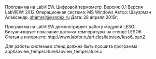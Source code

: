 Программа на LabVIEW. Цифровой термометр.
Версия: 0.1
Версия LabVIEW: 2012
Операционная система: MS Windows
Автор: Шауэрман Александр. shamrel@yandex.ru
Дата: 28 апреля 2015г.

Программа на LabVIEW демонстрирует работу модулей LESO. Визуализирует показание датчика
температуры на стенде LESO6. 
Статья в интернете: http://www.labfor.ru/articles/labview/leso6_part2

Для работы системы в стенд должна быть прошита программа:
app/labview_temperature/labview_temperature.c
